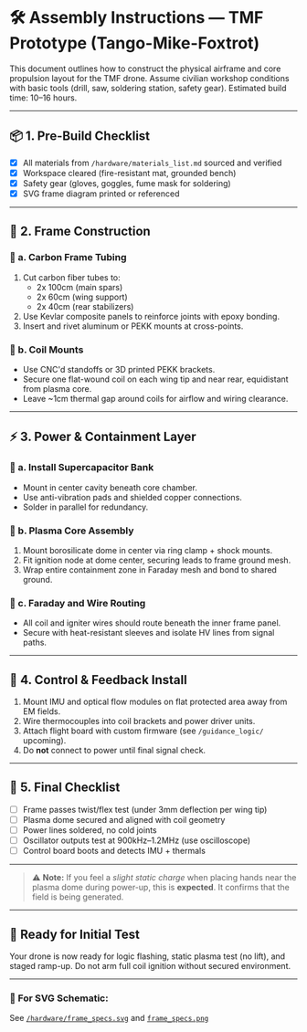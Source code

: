 # 🛠️ Assembly Instructions — TMF Prototype (Tango-Mike-Foxtrot)

This document outlines how to construct the physical airframe and core propulsion layout for the TMF drone. Assume civilian workshop conditions with basic tools (drill, saw, soldering station, safety gear). Estimated build time: 10–16 hours.

---

## 📦 1. Pre-Build Checklist

- [x] All materials from `/hardware/materials_list.md` sourced and verified
- [x] Workspace cleared (fire-resistant mat, grounded bench)
- [x] Safety gear (gloves, goggles, fume mask for soldering)
- [x] SVG frame diagram printed or referenced

---

## 🧱 2. Frame Construction

### 🧩 a. Carbon Frame Tubing
1. Cut carbon fiber tubes to:
   - 2x 100cm (main spars)
   - 2x 60cm (wing support)
   - 2x 40cm (rear stabilizers)
2. Use Kevlar composite panels to reinforce joints with epoxy bonding.
3. Insert and rivet aluminum or PEKK mounts at cross-points.

### 🧲 b. Coil Mounts
- Use CNC'd standoffs or 3D printed PEKK brackets.
- Secure one flat-wound coil on each wing tip and near rear, equidistant from plasma core.
- Leave ~1cm thermal gap around coils for airflow and wiring clearance.

---

## ⚡ 3. Power & Containment Layer

### 🔋 a. Install Supercapacitor Bank
- Mount in center cavity beneath core chamber.
- Use anti-vibration pads and shielded copper connections.
- Solder in parallel for redundancy.

### 🧬 b. Plasma Core Assembly
1. Mount borosilicate dome in center via ring clamp + shock mounts.
2. Fit ignition node at dome center, securing leads to frame ground mesh.
3. Wrap entire containment zone in Faraday mesh and bond to shared ground.

### 🧼 c. Faraday and Wire Routing
- All coil and igniter wires should route beneath the inner frame panel.
- Secure with heat-resistant sleeves and isolate HV lines from signal paths.

---

## 🔧 4. Control & Feedback Install

1. Mount IMU and optical flow modules on flat protected area away from EM fields.
2. Wire thermocouples into coil brackets and power driver units.
3. Attach flight board with custom firmware (see `/guidance_logic/` upcoming).
4. Do **not** connect to power until final signal check.

---

## 🚀 5. Final Checklist

- [ ] Frame passes twist/flex test (under 3mm deflection per wing tip)
- [ ] Plasma dome secured and aligned with coil geometry
- [ ] Power lines soldered, no cold joints
- [ ] Oscillator outputs test at 900kHz–1.2MHz (use oscilloscope)
- [ ] Control board boots and detects IMU + thermals

---

> ⚠️ **Note:** If you feel a *slight static charge* when placing hands near the plasma dome during power-up, this is **expected**. It confirms that the field is being generated.

---  

## 🏁 Ready for Initial Test

Your drone is now ready for logic flashing, static plasma test (no lift), and staged ramp-up. Do not arm full coil ignition without secured environment.

---

### 🔁 For SVG Schematic:
See [`/hardware/frame_specs.svg`](frame_specs.svg) and [`frame_specs.png`](frame_specs.png)
